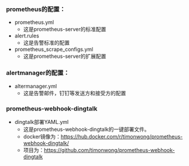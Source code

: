 ### prometheus的配置：
- prometheus.yml
  - 这是prometheus-server的标准配置
- alert.rules
  - 这是告警标准的配置
- prometheus_scrape_configs.yml
  - 这是prometheus-server的扩展配置

### alertmanager的配置：
- altermanager.yml
  - 这是告警邮件，钉钉等发送方和接受方的配置

### prometheus-webhook-dingtalk
- dingtalk部署YAML.yml
  - 这是prometheus-webhook-dingtalk的一键部署文件。
  - docker镜像为：https://hub.docker.com/r/timonwong/prometheus-webhook-dingtalk/
  - 项目为：https://github.com/timonwong/prometheus-webhook-dingtalk

